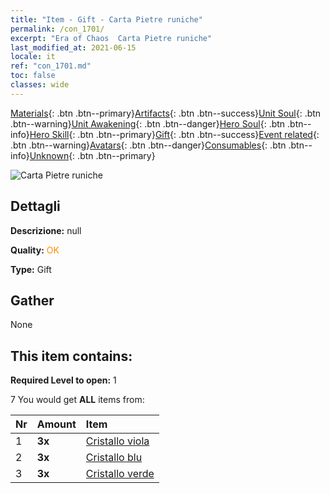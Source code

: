 ```yaml
---
title: "Item - Gift - Carta Pietre runiche"
permalink: /con_1701/
excerpt: "Era of Chaos  Carta Pietre runiche"
last_modified_at: 2021-06-15
locale: it
ref: "con_1701.md"
toc: false
classes: wide
---
```

 [Materials](/ItemsIT/){: .btn .btn--primary}[Artifacts](/ItemsIT/Artifacts/){: .btn .btn--success}[Unit Soul](/ItemsIT/UnitSoul/){: .btn .btn--warning}[Unit Awakening](/ItemsIT/UnitAwakening/){: .btn .btn--danger}[Hero Soul](/ItemsIT/HeroSoul/){: .btn .btn--info}[Hero Skill](/ItemsIT/HeroSkill/){: .btn .btn--primary}[Gift](/ItemsIT/Gift/){: .btn .btn--success}[Event related](/ItemsIT/Events/){: .btn .btn--warning}[Avatars](/ItemsIT/Avatars/){: .btn .btn--danger}[Consumables](/ItemsIT/Consumables/){: .btn .btn--info}[Unknown](/ItemsIT/Unknown/){: .btn .btn--primary}

 ![Carta Pietre runiche](/images/t/i_907317.png)

## Dettagli
 **Descrizione:** null

 **Quality:** <span style="color: #FF8C00">OK</span>

 **Type:** Gift

## Gather

  None

## This item contains:

 **Required Level to open:** 1

 7 You would get **ALL** items  from:

  | Nr | Amount |     Item    |
  |:---|:-------|:------------|
  | 1 |  **3x** | [Cristallo viola](/ItemsIT/con_720/) |  | 
  | 2 |  **3x** | [Cristallo blu](/ItemsIT/con_716/) |  | 
  | 3 |  **3x** | [Cristallo verde](/ItemsIT/con_711/) |  | 
